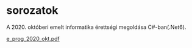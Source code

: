 # sorozatok
A 2020. októberi emelt informatika érettségi megoldása C#-ban(.Net6).

[e_prog_2020_okt.pdf](https://github.com/bendihu/sorozatok/files/8035412/e_prog_2020_okt.pdf)
